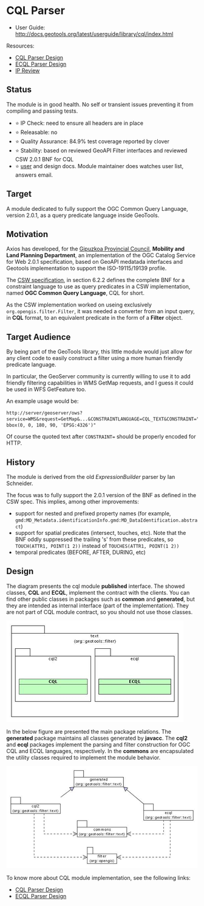 CQL Parser
==========

* User Guide: http://docs.geotools.org/latest/userguide/library/cql/index.html

Resources:

* [CQL Parser Design](CQL.md)
* [ECQL Parser Design](ECQL.md)
* [IP Review](Review.md)

## Status

The module is in good health. No self or transient issues preventing it from compiling and passing tests.

* :star: IP Check: need to ensure all headers are in place
* :star: Releasable: no
* :star: Quality Assurance: 84.9% test coverage reported by clover
* :star: Stability: based on reviewed GeoAPI Filter interfaces and reviewed CSW 2.0.1 BNF for CQL
* :star: [user](http://docs.geotools.org/stable/userguide/library/cql/index.html) and design docs. Module maintainer does watches user list, answers email.

## Target

A module dedicated to fully support the OGC Common Query Language, version 2.0.1, as a query predicate language inside GeoTools.

## Motivation

Axios has developed, for the [Gipuzkoa Provincial
Council](http://b5m.gipuzkoa.net), **Mobility and Land Planning
Department**, an implementation of the OGC Catalog Service for Web 2.0.1
specification, based on GeoAPI medatada interfaces and Geotools
implementation to support the ISO-19115/19139 profile.

The [CSW
specification](http://portal.opengeospatial.org/files/?artifact_id=5929&version=2),
in section 6.2.2 defines the complete BNF for a constraint language to
use as query predicates in a CSW implementation, named **OGC Common
Query Language**, CQL for short.

As the CSW implementation worked on useing exclusively
`org.opengis.filter.Filter`, it was needed a converter from an input
query, in **CQL** format, to an equivalent predicate in the form of a
**Filter** object.

## Target Audience

By being part of the GeoTools library, this little module would just
allow for any client code to easily construct a filter using a more
human friendly predicate language.

In particular, the GeoServer community is currently willing to use it to
add friendly filtering capabilities in WMS GetMap requests, and I guess
it could be used in WFS GetFeature too.

An example usage would be:

```
http://server/geoserver/ows?service=WMS&request=GetMap&...&CONSTRAINTLANGUAGE=CQL_TEXT&CONSTRAINT="the_geom bbox(0, 0, 180, 90, 'EPSG:4326')"
```

Of course the quoted text after `CONSTRAINT=` should be properly encoded for HTTP.

## History

The module is derived from the old *ExpressionBuilder* parser by Ian Schneider.

The focus was to fully support the 2.0.1 version of the BNF as defined
in the CSW spec. This implies, among other improvements:

-   support for nested and prefixed property names (for example,
    `gmd:MD_Metadata.identificationInfo.gmd:MD_DataIdentification.abstract`)
-   support for spatial predicates (intersect, touches, etc). Note that
    the BNF oddly suppressed the trailing 's' from these predicates, so
    `TOUCH(ATTR1, POINT(1 2))` instead of `TOUCHES(ATTR1, POINT(1 2))`
-   temporal predicates (BEFORE, AFTER, DURING, etc)

## Design

The diagram presents the cql module **published** interface. The showed
classes, **CQL** and **ECQL**, implement the contract with the clients.
You can find other public classes in packages such as **common** and
**generated**, but they are intended as internal interface (part of the
implementation). They are not part of CQL module contract, so you should
not use those classes.

![](interface.jpg)

In the below figure are presented the main package relations. The
**generated** package maintains all classes generated by **javacc**. The
**cql2** and **ecql** packages implement the parsing and filter
construction for OGC CQL and ECQL languages, respectively. In the
**commons** are encapsulated the utility classes required to implement
the module behavior.

![](package.jpg)

To know more about CQL module implementation, see the following links:

-   [CQL Parser Design](CQL-Parser-Design.md)
-   [ECQL Parser Design](ECQL-Parser-Design.md)
